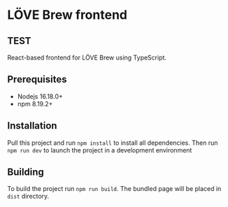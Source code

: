 # LÖVE Brew frontend
## TEST
React-based frontend for LÖVE Brew using TypeScript.

## Prerequisites

- Nodejs 16.18.0+
- npm 8.19.2+

## Installation

Pull this project and run `npm install` to install all dependencies. Then run `npm run dev` to launch the project in a development environment

## Building

To build the project run `npm run build`. The bundled page will be placed in `dist` directory.
